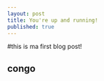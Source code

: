 ```yaml
---
layout: post
title: You're up and running!
published: true
---
```

#this is ma first blog post!

## congo